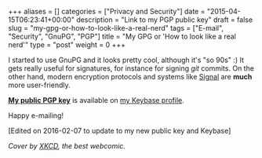 +++
aliases      = []
categories   = ["Privacy and Security"]
date         = "2015-04-15T06:23:41+00:00"
description  = "Link to my PGP public key"
draft        = false
slug         = "my-gpg-or-how-to-look-like-a-real-nerd"
tags         = ["E-mail", "Security", "GnuPG", "PGP"]
title        = "My GPG or 'How to look like a real nerd'"
type         = "post"
weight       = 0
+++


I started to use GnuPG and it looks pretty cool, although it's "so 90s" :) It gets really useful for signatures, for instance for signing _git_ commits. On the other hand, modern encryption protocols and systems like [Signal](http://whispersystems.org/) are **much** more user-friendly.

[**My public PGP key**](https://keybase.io/TheMatjaz/key.asc) is available on [my Keybase profile](https://keybase.io/thematjaz).

Happy e-mailing!

[Edited on 2016-02-07 to update to my new public key and Keybase]

_Cover by [XKCD](http://xkcd.com/1269/), the best webcomic._
